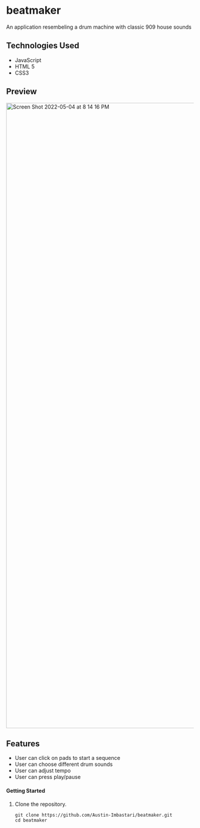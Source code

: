 # beatmaker
An application resembeling a drum machine with classic 909 house sounds


## Technologies Used
- JavaScript
- HTML 5
- CSS3


## Preview
<img width="1676" alt="Screen Shot 2022-05-04 at 8 14 16 PM" src="https://user-images.githubusercontent.com/55529532/166858843-221571c4-96be-49cc-ad01-d7462e774799.png">


## Features
- User can click on pads to start a sequence
- User can choose different drum sounds
- User can adjust tempo
- User can press play/pause


#### Getting Started

1. Clone the repository.

    ```shell
    git clone https://github.com/Austin-Imbastari/beatmaker.git
    cd beatmaker
    ```
